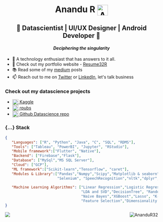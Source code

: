 <h1 align="center">Anandu R <img align="center" src="https://d2fltix0v2e0sb.cloudfront.net/dev-badge.svg" alt="Anandu R's DEV Profile" height="35" width="35"></h1> 
<h2 align="center">🤺 Datascientist | UI/UX Designer | Android Developer 🦉</h2> 
<h4 align="center"><i>Deciphering the singularity</i></h4>
<ul>
  <li>👾 A technology enthusiast that has answers to it all. </li>
  <li>🦈 Check out my portfolio website - <a href="https://anandur32.github.io/Resume32R/">Resume32R</a></li>
  <li>📚 Read some of my <a href="https://aquaregis32.medium.com/">medium</a> posts </li>
  <li>📫 Reach out to me on <a href="https://twitter.com/AquaRegis32">Twitter</a> or <a href="https://www.linkedin.com/in/anandur32/">LinkedIn</a>, let's talk business</li>
</ul>
<h3>Check out my datascience projects</h3>
<ul>
  <li><a href="https://www.kaggle.com/aquaregis32"><img src="https://cdn3.iconfinder.com/data/icons/logos-and-brands-adobe/512/189_Kaggle-512.png" height="20" width="20" align="center"> Kaggle</a></li>
  <li><a href="https://rpubs.com/aquaregis32/"><img src="https://encrypted-tbn0.gstatic.com/images?q=tbn%3AANd9GcSTOj5Z1YZnSJisLbLFCy-RVV_B4fmB1JGvaA&usqp=CAU" height="20" width="20" align="center"> rpubs</a></li>
  <li><a href="https://github.com/AnanduR32/Datascience"><img src="https://www.flaticon.com/svg/static/icons/svg/25/25231.svg" height="20" width="20" align="center"> Github Datascience repo</a></li>
</ul>

<h3>{...} Stack</h3>

```json
{
   "Languages": ["R", "Python", "Java", "C", "SQL", "RDMS"],
   "Tools": ["Tableau", "PowerBI", "Jupyter", "RStudio"],
   "Mobile framework":["Flutter", "Native"],
   "Backend": ["Firebase","Flask"],
   "Database": ["MySql","MS SQL Server"],
   "Cloud": ["GCP"],
   "ML framework":["Scikit-learn","Tensorflow", "caret"],
   "Modules & Library":["Pandas","Numpy","Scipy","Matplotlib & seaborn","re","Beautifulsoup",
                        "Selenium", "SpeechRecognition","nltk","dplyr", "stringr", "caTools", "etc"],
                          
   "Machine Learning Algorithms": ["Linear Regression","Logistic Regression","KNeighborsRegressor",
                                   "LDA and SVD","DecisionTree", "RandomForest","SVM","KNN",
                                   "Naive Bayes","XGBoost","Lasso", "K-means","Model Validation",
                                   "Feature Selection","Dimensionality Reduction"]
}
```

<div display="block" overflow="auto">
  <img position="absolute" align="left" src="https://github-readme-stats.vercel.app/api?username=AnanduR32&count_private=true&show_icons=true&bg_color=F7F9F9" />
  <img position="absolute" align="right" src="https://github-readme-stats.vercel.app/api/top-langs/?username=AnanduR32&show_icons=true&theme=default" alt="AnanduR32"/>
</div>



